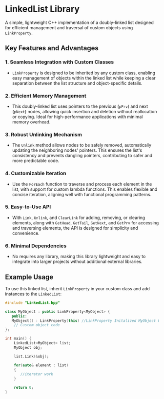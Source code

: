 # LinkedList Library

A simple, lightweight C++ implementation of a doubly-linked list designed for efficient management and traversal of custom objects using `LinkProperty`.

## Key Features and Advantages

### 1. Seamless Integration with Custom Classes
   - `LinkProperty` is designed to be inherited by any custom class, enabling easy management of objects within the linked list while keeping a clear separation between the list structure and object-specific details.

### 2. Efficient Memory Management
   - This doubly-linked list uses pointers to the previous (`pPrv`) and next (`pNext`) nodes, allowing quick insertion and deletion without reallocation or copying. Ideal for high-performance applications with minimal memory overhead.

### 3. Robust Unlinking Mechanism
   - The `Unlink` method allows nodes to be safely removed, automatically updating the neighboring nodes' pointers. This ensures the list's consistency and prevents dangling pointers, contributing to safer and more predictable code.

### 4. Customizable Iteration
   - Use the `ForEach` function to traverse and process each element in the list, with support for custom lambda functions. This enables flexible and concise iteration, aligning well with functional programming patterns.

### 5. Easy-to-Use API
   - With `Link`, `Unlink`, and `ClearLink` for adding, removing, or clearing elements, along with `GetHead`, `GetTail`, `GetNext`, and `GetPrv` for accessing and traversing elements, the API is designed for simplicity and convenience.

### 6. Minimal Dependencies
   - No requires any library, making this library lightweight and easy to integrate into larger projects without additional external libraries.

## Example Usage

To use this linked list, inherit `LinkProperty` in your custom class and add instances to the `LinkedList`:

```cpp
#include "LinkedList.hpp"

class MyObject : public LinkProperty<MyObject> {
   public:
   MyObject() : LinkProperty(this) //LinkProperty Initalized MyObject Pointer
    // Custom object code
};

int main() {
    LinkedList<MyObject> list;
    MyObject obj;

    list.Link(&obj);

    for(auto& element : list)
    {
       //iterator work
    }

    return 0;
}
